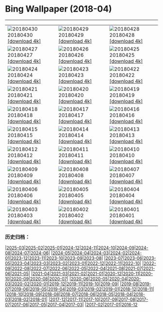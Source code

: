 # Bing Wallpaper (2018-04)
**************

<table><tr><td><img class="wallpaper" src="https://www.bing.com/az/hprichbg/rb/MaryLouWilliams_EN-US11937645356_1920x1080.jpg" alt="20180430"> 20180430 <a href="https://www.bing.com/az/hprichbg/rb/MaryLouWilliams_EN-US11937645356_UHD.jpg">[download 4k]</a></td><td><img class="wallpaper" src="https://www.bing.com/az/hprichbg/rb/RubyBeach_EN-US10077444396_1920x1080.jpg" alt="20180429"> 20180429 <a href="https://www.bing.com/az/hprichbg/rb/RubyBeach_EN-US10077444396_UHD.jpg">[download 4k]</a></td><td><img class="wallpaper" src="https://www.bing.com/az/hprichbg/rb/GreatGhost_EN-US8900139658_1920x1080.jpg" alt="20180428"> 20180428 <a href="https://www.bing.com/az/hprichbg/rb/GreatGhost_EN-US8900139658_UHD.jpg">[download 4k]</a></td></tr><tr><td><img class="wallpaper" src="https://www.bing.com/az/hprichbg/rb/YosemiteFog_EN-US8423699903_1920x1080.jpg" alt="20180427"> 20180427 <a href="https://www.bing.com/az/hprichbg/rb/YosemiteFog_EN-US8423699903_UHD.jpg">[download 4k]</a></td><td><img class="wallpaper" src="https://www.bing.com/az/hprichbg/rb/ClaretCup_EN-US11621919077_1920x1080.jpg" alt="20180426"> 20180426 <a href="https://www.bing.com/az/hprichbg/rb/ClaretCup_EN-US11621919077_UHD.jpg">[download 4k]</a></td><td><img class="wallpaper" src="https://www.bing.com/az/hprichbg/rb/WindCaveBison_EN-US7790107398_1920x1080.jpg" alt="20180425"> 20180425 <a href="https://www.bing.com/az/hprichbg/rb/WindCaveBison_EN-US7790107398_UHD.jpg">[download 4k]</a></td></tr><tr><td><img class="wallpaper" src="https://www.bing.com/az/hprichbg/rb/SatelliteGlades_EN-US10009546266_1920x1080.jpg" alt="20180424"> 20180424 <a href="https://www.bing.com/az/hprichbg/rb/SatelliteGlades_EN-US10009546266_UHD.jpg">[download 4k]</a></td><td><img class="wallpaper" src="https://www.bing.com/az/hprichbg/rb/HNPVisitors_EN-US11559392254_1920x1080.jpg" alt="20180423"> 20180423 <a href="https://www.bing.com/az/hprichbg/rb/HNPVisitors_EN-US11559392254_UHD.jpg">[download 4k]</a></td><td><img class="wallpaper" src="https://www.bing.com/az/hprichbg/rb/TreeHugger_EN-US10029857809_1920x1080.jpg" alt="20180422"> 20180422 <a href="https://www.bing.com/az/hprichbg/rb/TreeHugger_EN-US10029857809_UHD.jpg">[download 4k]</a></td></tr><tr><td><img class="wallpaper" src="https://www.bing.com/az/hprichbg/rb/GrandPrismatic_EN-US10311241592_1920x1080.jpg" alt="20180421"> 20180421 <a href="https://www.bing.com/az/hprichbg/rb/GrandPrismatic_EN-US10311241592_UHD.jpg">[download 4k]</a></td><td><img class="wallpaper" src="https://www.bing.com/az/hprichbg/rb/Phyllium_EN-US15276224960_1920x1080.jpg" alt="20180420"> 20180420 <a href="https://www.bing.com/az/hprichbg/rb/Phyllium_EN-US15276224960_UHD.jpg">[download 4k]</a></td><td><img class="wallpaper" src="https://www.bing.com/az/hprichbg/rb/TopDam_EN-US10363924314_1920x1080.jpg" alt="20180419"> 20180419 <a href="https://www.bing.com/az/hprichbg/rb/TopDam_EN-US10363924314_UHD.jpg">[download 4k]</a></td></tr><tr><td><img class="wallpaper" src="https://www.bing.com/az/hprichbg/rb/WoodPartridge_EN-US11041638655_1920x1080.jpg" alt="20180418"> 20180418 <a href="https://www.bing.com/az/hprichbg/rb/WoodPartridge_EN-US11041638655_UHD.jpg">[download 4k]</a></td><td><img class="wallpaper" src="https://www.bing.com/az/hprichbg/rb/ChildrenHarpa_EN-US9564284589_1920x1080.jpg" alt="20180417"> 20180417 <a href="https://www.bing.com/az/hprichbg/rb/ChildrenHarpa_EN-US9564284589_UHD.jpg">[download 4k]</a></td><td><img class="wallpaper" src="https://www.bing.com/az/hprichbg/rb/MozambiqueSandbar_EN-US11463522567_1920x1080.jpg" alt="20180416"> 20180416 <a href="https://www.bing.com/az/hprichbg/rb/MozambiqueSandbar_EN-US11463522567_UHD.jpg">[download 4k]</a></td></tr><tr><td><img class="wallpaper" src="https://www.bing.com/az/hprichbg/rb/PaintedForest_EN-US5613568462_1920x1080.jpg" alt="20180415"> 20180415 <a href="https://www.bing.com/az/hprichbg/rb/PaintedForest_EN-US5613568462_UHD.jpg">[download 4k]</a></td><td><img class="wallpaper" src="https://www.bing.com/az/hprichbg/rb/DuskyDolphin_EN-US11918143365_1920x1080.jpg" alt="20180414"> 20180414 <a href="https://www.bing.com/az/hprichbg/rb/DuskyDolphin_EN-US11918143365_UHD.jpg">[download 4k]</a></td><td><img class="wallpaper" src="https://www.bing.com/az/hprichbg/rb/VikingHouse_EN-US10853372693_1920x1080.jpg" alt="20180413"> 20180413 <a href="https://www.bing.com/az/hprichbg/rb/VikingHouse_EN-US10853372693_UHD.jpg">[download 4k]</a></td></tr><tr><td><img class="wallpaper" src="https://www.bing.com/az/hprichbg/rb/SydneyClimbers_EN-US8903928142_1920x1080.jpg" alt="20180412"> 20180412 <a href="https://www.bing.com/az/hprichbg/rb/SydneyClimbers_EN-US8903928142_UHD.jpg">[download 4k]</a></td><td><img class="wallpaper" src="https://www.bing.com/az/hprichbg/rb/ZhangjiajieLandscape_EN-US12445284069_1920x1080.jpg" alt="20180411"> 20180411 <a href="https://www.bing.com/az/hprichbg/rb/ZhangjiajieLandscape_EN-US12445284069_UHD.jpg">[download 4k]</a></td><td><img class="wallpaper" src="https://www.bing.com/az/hprichbg/rb/ElephantSibs_EN-US13884552392_1920x1080.jpg" alt="20180410"> 20180410 <a href="https://www.bing.com/az/hprichbg/rb/ElephantSibs_EN-US13884552392_UHD.jpg">[download 4k]</a></td></tr><tr><td><img class="wallpaper" src="https://www.bing.com/az/hprichbg/rb/LenaDelta_EN-US7215744309_1920x1080.jpg" alt="20180409"> 20180409 <a href="https://www.bing.com/az/hprichbg/rb/LenaDelta_EN-US7215744309_UHD.jpg">[download 4k]</a></td><td><img class="wallpaper" src="https://www.bing.com/az/hprichbg/rb/ResplendentQuetzal_EN-US9863376005_1920x1080.jpg" alt="20180408"> 20180408 <a href="https://www.bing.com/az/hprichbg/rb/ResplendentQuetzal_EN-US9863376005_UHD.jpg">[download 4k]</a></td><td><img class="wallpaper" src="https://www.bing.com/az/hprichbg/rb/RiversMeet_EN-US12862552604_1920x1080.jpg" alt="20180407"> 20180407 <a href="https://www.bing.com/az/hprichbg/rb/RiversMeet_EN-US12862552604_UHD.jpg">[download 4k]</a></td></tr><tr><td><img class="wallpaper" src="https://www.bing.com/az/hprichbg/rb/WalkingEmperor_EN-US11032000017_1920x1080.jpg" alt="20180406"> 20180406 <a href="https://www.bing.com/az/hprichbg/rb/WalkingEmperor_EN-US11032000017_UHD.jpg">[download 4k]</a></td><td><img class="wallpaper" src="https://www.bing.com/az/hprichbg/rb/HegraTomb_EN-US9688348072_1920x1080.jpg" alt="20180405"> 20180405 <a href="https://www.bing.com/az/hprichbg/rb/HegraTomb_EN-US9688348072_UHD.jpg">[download 4k]</a></td><td><img class="wallpaper" src="https://www.bing.com/az/hprichbg/rb/CardonCactus_EN-US9317815400_1920x1080.jpg" alt="20180404"> 20180404 <a href="https://www.bing.com/az/hprichbg/rb/CardonCactus_EN-US9317815400_UHD.jpg">[download 4k]</a></td></tr><tr><td><img class="wallpaper" src="https://www.bing.com/az/hprichbg/rb/UmbriaCastelluccio_EN-US8834990889_1920x1080.jpg" alt="20180403"> 20180403 <a href="https://www.bing.com/az/hprichbg/rb/UmbriaCastelluccio_EN-US8834990889_UHD.jpg">[download 4k]</a></td><td><img class="wallpaper" src="https://www.bing.com/az/hprichbg/rb/SevenMagicMountains_EN-US9207394593_1920x1080.jpg" alt="20180402"> 20180402 <a href="https://www.bing.com/az/hprichbg/rb/SevenMagicMountains_EN-US9207394593_UHD.jpg">[download 4k]</a></td><td><img class="wallpaper" src="https://www.bing.com/az/hprichbg/rb/MarshmallowPeeps_EN-US7218406167_1920x1080.jpg" alt="20180401"> 20180401 <a href="https://www.bing.com/az/hprichbg/rb/MarshmallowPeeps_EN-US7218406167_UHD.jpg">[download 4k]</a></td></tr></table>

### 历史归档：

|[2025-03](/../2025-03/2025-03.md)|[2025-02](/../2025-02/2025-02.md)|[2025-01](/../2025-01/2025-01.md)|[2024-12](/../2024-12/2024-12.md)|[2024-11](/../2024-11/2024-11.md)|[2024-10](/../2024-10/2024-10.md)|[2024-09](/../2024-09/2024-09.md)|[2024-08](/../2024-08/2024-08.md)|[2024-07](/../2024-07/2024-07.md)|[2024-06](/../2024-06/2024-06.md)|
|[2024-05](/../2024-05/2024-05.md)|[2024-04](/../2024-04/2024-04.md)|[2024-03](/../2024-03/2024-03.md)|[2024-02](/../2024-02/2024-02.md)|[2024-01](/../2024-01/2024-01.md)|[2023-12](/../2023-12/2023-12.md)|[2023-11](/../2023-11/2023-11.md)|[2023-10](/../2023-10/2023-10.md)|[2023-09](/../2023-09/2023-09.md)|[2023-08](/../2023-08/2023-08.md)|
|[2023-07](/../2023-07/2023-07.md)|[2023-06](/../2023-06/2023-06.md)|[2023-05](/../2023-05/2023-05.md)|[2023-04](/../2023-04/2023-04.md)|[2023-03](/../2023-03/2023-03.md)|[2023-02](/../2023-02/2023-02.md)|[2023-01](/../2023-01/2023-01.md)|[2022-12](/../2022-12/2022-12.md)|[2022-11](/../2022-11/2022-11.md)|[2022-10](/../2022-10/2022-10.md)|
|[2022-09](/../2022-09/2022-09.md)|[2022-08](/../2022-08/2022-08.md)|[2022-07](/../2022-07/2022-07.md)|[2022-06](/../2022-06/2022-06.md)|[2022-05](/../2022-05/2022-05.md)|[2022-04](/../2022-04/2022-04.md)|[2021-08](/../2021-08/2021-08.md)|[2021-07](/../2021-07/2021-07.md)|[2021-06](/../2021-06/2021-06.md)|[2021-05](/../2021-05/2021-05.md)|
|[2021-04](/../2021-04/2021-04.md)|[2021-03](/../2021-03/2021-03.md)|[2021-02](/../2021-02/2021-02.md)|[2021-01](/../2021-01/2021-01.md)|[2020-12](/../2020-12/2020-12.md)|[2020-11](/../2020-11/2020-11.md)|[2020-10](/../2020-10/2020-10.md)|[2020-09](/../2020-09/2020-09.md)|[2020-08](/../2020-08/2020-08.md)|[2020-07](/../2020-07/2020-07.md)|
|[2020-06](/../2020-06/2020-06.md)|[2020-05](/../2020-05/2020-05.md)|[2020-04](/../2020-04/2020-04.md)|[2020-03](/../2020-03/2020-03.md)|[2020-02](/../2020-02/2020-02.md)|[2020-01](/../2020-01/2020-01.md)|[2019-12](/../2019-12/2019-12.md)|[2019-11](/../2019-11/2019-11.md)|[2019-10](/../2019-10/2019-10.md)|[2019-09](/../2019-09/2019-09.md)|
|[2019-08](/../2019-08/2019-08.md)|[2019-07](/../2019-07/2019-07.md)|[2019-06](/../2019-06/2019-06.md)|[2019-05](/../2019-05/2019-05.md)|[2019-04](/../2019-04/2019-04.md)|[2019-03](/../2019-03/2019-03.md)|[2019-02](/../2019-02/2019-02.md)|[2019-01](/../2019-01/2019-01.md)|[2018-12](/../2018-12/2018-12.md)|[2018-11](/../2018-11/2018-11.md)|
|[2018-10](/../2018-10/2018-10.md)|[2018-09](/../2018-09/2018-09.md)|[2018-08](/../2018-08/2018-08.md)|[2018-07](/../2018-07/2018-07.md)|[2018-06](/../2018-06/2018-06.md)|[2018-05](/../2018-05/2018-05.md)|[2018-04](/2018-04.md)|[2018-03](/../2018-03/2018-03.md)|[2018-02](/../2018-02/2018-02.md)|[2018-01](/../2018-01/2018-01.md)|
|[2017-12](/../2017-12/2017-12.md)|[2017-11](/../2017-11/2017-11.md)|[2017-10](/../2017-10/2017-10.md)|[2017-09](/../2017-09/2017-09.md)|[2017-08](/../2017-08/2017-08.md)|[2017-07](/../2017-07/2017-07.md)|[2017-06](/../2017-06/2017-06.md)|[2017-05](/../2017-05/2017-05.md)|[2017-04](/../2017-04/2017-04.md)|[2017-03](/../2017-03/2017-03.md)|
|[2017-02](/../2017-02/2017-02.md)|[2017-01](/../2017-01/2017-01.md)|[2016-12](/../2016-12/2016-12.md)